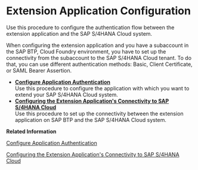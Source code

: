 <!-- loioc73342dd406d47c6867b183a8d1bafbf -->

# Extension Application Configuration

Use this procedure to configure the authentication flow between the extension application and the SAP S/4HANA Cloud system.

When configuring the extension application and you have a subaccount in the SAP BTP, Cloud Foundry environment, you have to set up the connectivity from the subaccount to the SAP S/4HANA Cloud tenant. To do that, you can use different authentication methods: Basic, Client Certificate, or SAML Bearer Assertion.

-   **[Configure Application Authentication](Configure_Application_Authentication_0926369.md "Use this procedure to configure the application with which you want to extend your SAP
		S/4HANA Cloud system.")**  
Use this procedure to configure the application with which you want to extend your SAP S/4HANA Cloud system.
-   **[Configuring the Extension Application's Connectivity to SAP S/4HANA Cloud](Configuring_the_Extension_Application's_Connectivity_to_SAP_S4HANA_Cloud_ef4b7ca.md "Use this procedure to set up the connectivity between the extension application on SAP BTP and the
		SAP S/4HANA Cloud system.")**  
Use this procedure to set up the connectivity between the extension application on SAP BTP and the SAP S/4HANA Cloud system.

**Related Information**  


[Configure Application Authentication](Configure_Application_Authentication_0926369.md "Use this procedure to configure the application with which you want to extend your SAP S/4HANA Cloud system.")

[Configuring the Extension Application's Connectivity to SAP S/4HANA Cloud](Configuring_the_Extension_Application's_Connectivity_to_SAP_S4HANA_Cloud_ef4b7ca.md "Use this procedure to set up the connectivity between the extension application on SAP BTP and the SAP S/4HANA Cloud system.")

